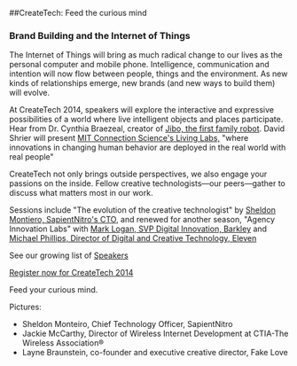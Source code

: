 
##CreateTech: Feed the curious mind
### Brand Building and the Internet of Things ###


The Internet of Things will bring as much radical change to our lives as the personal computer and mobile phone.  Intelligence, communication and intention will now flow between people, things and the environment. As new kinds of relationships emerge, new brands (and new ways to build them) will evolve.

At CreateTech 2014, speakers will explore the interactive and expressive possibilities of a world where live intelligent objects and places participate. Hear from Dr. Cynthia Braezeal, creator of [Jibo, the first family robot](myjibo.com). David Shrier will present [MIT Connection Science's Living Labs,](http://video.mit.edu/watch/connection-science-12875/)
 "where innovations in changing human behavior are deployed in the real world with real people"

CreateTech not only brings outside perspectives, we also engage your passions on the inside. Fellow creative technologists—our peers—gather to discuss what matters most in our work.

Sessions include "The evolution of the creative technologist" by [Sheldon Montiero, SapientNitro's CTO](www.linkedin.com/in/sheldonmonteiro), and renewed for another season, "Agency Innovation Labs" with [Mark Logan, SVP Digital Innovation, Barkley](www.linkedin.com/in/marklogan) and [Michael Phillips, Director of Digital and Creative Technology, Eleven](https://www.linkedin.com/in/michaelpaulphillips)

See our growing list of [Speakers](http://createtech.aaaa.org/)

[Register now for CreateTech 2014](https://ams.aaaa.org/eweb/content.aspx?webcode=EventInfo&Regpath=EventRegFees&Reg_evt_key=942A8CE4-1E3C-4E48-8EB4-CC371BA560DE)

Feed your curious mind.



Pictures:

- Sheldon Monteiro, Chief Technology Officer, SapientNitro
- Jackie McCarthy, Director of Wireless Internet Development at CTIA-The Wireless Association®
- Layne Braunstein, co-founder and executive creative director, Fake Love


